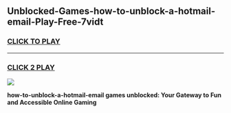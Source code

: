 
## Unblocked-Games-how-to-unblock-a-hotmail-email-Play-Free-7vidt
<h3>
<a href="https://premium76.site?title=how-to-unblock-a-hotmail-email&ref=20M">CLICK TO PLAY</a></h3>
<hr>

<h3>
<a href="https://premium76.site?title=how-to-unblock-a-hotmail-email&ref=20M">CLICK 2 PLAY</a>
  
</h3>

<a href="https://premium76.site?title=how-to-unblock-a-hotmail-email&ref=19M"><img src="https://clearcache.store/games.png"></a>


**how-to-unblock-a-hotmail-email games unblocked: Your Gateway to Fun and Accessible Online Gaming**
